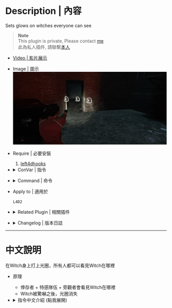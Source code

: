 # Description | 內容
Sets glows on witches everyone can see

> __Note__ <br/>
This plugin is private, Please contact [me](https://github.com/fbef0102/Game-Private_Plugin#私人插件列表-private-plugins-list)<br/>
此為私人插件, 請聯繫[本人](https://github.com/fbef0102/Game-Private_Plugin#私人插件列表-private-plugins-list)

* [Video | 影片展示](https://youtu.be/gmylMHJX8lc)

* Image | 圖示
	<br/>![witch_glow_1](image/witch_glow_1.gif)

* Require | 必要安裝
	1. [left4dhooks](https://forums.alliedmods.net/showthread.php?t=321696)

* <details><summary>ConVar | 指令</summary>

	* cfg/sourcemod/witch_glow.cfg
		```php
		// 0=Plugin off, 1=Plugin on.
		witch_glow_enable "1"

		// Witch glow color, Three values between 0-255 separated by spaces. RGB Color255 - Red Green Blue.
		witch_glow_color "255 255 255"

		// Witch Glow max Range (0=No maximum distance)
		witch_glow_max_range "0"

		// Minimum distance that the client must be from the witch to start glowing
		witch_glow_min_range "300"

		// If 1, remove witch glow if someone startles witch
		witch_glow_kill_startle "1"

		// Which teams can see the Witch glow
		// 0 = NONE, 1 = SURVIVOR, 2 = INFECTED, 4 = SPECTATOR.
		// Add numbers greater than 0 for multiple options.
		// Example: "3", enables for SURVIVOR and INFECTED.
		witch_glow_for_team "6"
		```
</details>

* <details><summary>Command | 命令</summary>

	None
</details>

* Apply to | 適用於
	```
	L4D2
	```

* <details><summary>Related Plugin | 相關插件</summary>

	1. [l4d2_tank_glow](/Plugin_插件/Tank_坦克/l4d2_tank_glow): Sets glows on tanks everyone can see
		* 在Tank身上打上光圈，所有人都可以看見Tank在哪裡
</details>

* <details><summary>Changelog | 版本日誌</summary>

	* v1.0 (2023-12-05)
		* Initial Release
</details>

- - - -
# 中文說明
在Witch身上打上光圈，所有人都可以看見Witch在哪裡

* 原理
	* 倖存者 + 特感隊伍 + 旁觀者會看見Witch在哪裡
	* Witch被驚嚇之後，光圈消失

* <details><summary>指令中文介紹 (點我展開)</summary>

	* cfg/sourcemod/witch_glow.cfg
		```php
		// 0=關閉插件, 1=啟動插件
		witch_glow_enable "1"

		// Witch的光圈顏色，填入RGB三色 (三個數值介於0~255，需要空格)
		witch_glow_color "255 255 255"

		// Witch的光圈顏色最遠範圍 (0=無限制)
		witch_glow_max_range "0"

		// Witch的光圈顏色在這範圍內不會發光
		witch_glow_min_range "300"

		// 為1時，如果Witch被驚嚇則關閉光圈
		witch_glow_kill_startle "1"

		// 哪些隊伍可以看見Witch的光圈
		// 0 = 無, 1 = 倖存者, 2 = 特感隊伍, 4 = 旁觀者.
		// 請將數字相加起來
		// 舉例: "3"=倖存者+特感隊伍
		witch_glow_for_team "6"
		```
</details>
